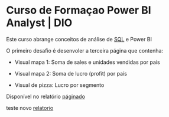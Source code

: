 # Curso de Formaçao Power BI Analyst | DIO

Este curso abrange conceitos de análise de [SQL](https://github.com/rodrigo-fernandes092/Formacao_PowerBI/blob/main/Modulo%2001/An%C3%A1lise%20de%20Dados%20com%20SQL/Estudo_Script.sql) e Power BI

O primeiro desafio é desenvoler a terceira página que contenha:
- Visual mapa 1: Soma de sales e unidades vendidas por país 

- Visual mapa 2: Soma de lucro (profit) por país
  
- Visual de pizza: Lucro por segmento

 Disponível no relatório [páginado](https://github.com/rodrigo-fernandes092/Formacao_PowerBI/blob/main/Modulo%2001/Primeiros%20Passos%20com%20Power%20BI/Relatorio%20de%20Vendas%20Aula%20PBI.pdf)


teste novo [relatorio](https://app.powerbi.com/reportEmbed?reportId=0df65844-90a6-417d-94f0-79e8dfbb5c9b&autoAuth=true&ctid=659ce2b8-0714-4198-8c38-dc9b60aabb57)
